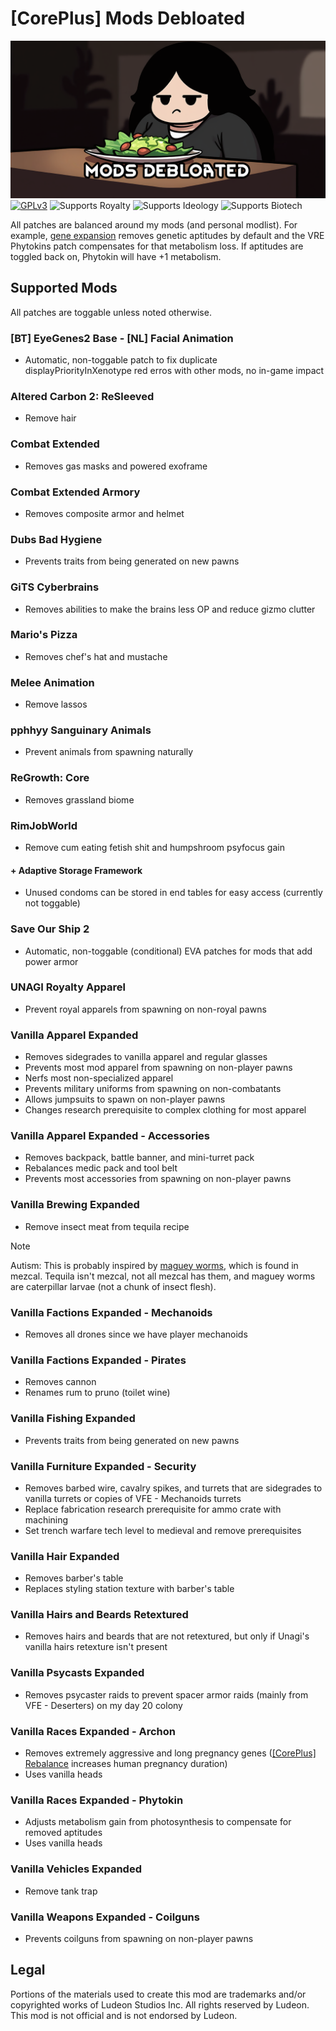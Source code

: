 <!--[![GPLv3][badge-license]](https://www.gnu.org/licenses/gpl-3.0) -->
[badge-license]: https://img.shields.io/badge/License-GPLv3-lightgray
<!--![Supports Royalty][badge-dlc-royalty] supports Royalty DLC-->
[badge-dlc-royalty]: https://img.shields.io/badge/DLC-Royalty-gold
<!--![Supports Ideology][badge-dlc-ideology] supports Ideology DLC-->
[badge-dlc-ideology]: https://img.shields.io/badge/DLC-Ideology-indianred
<!--![Supports Biotech][badge-dlc-biotech] supports Biotech DLC-->
[badge-dlc-biotech]: https://img.shields.io/badge/DLC-Biotech-mediumturquoise
<!--![Supports Anomaly][badge-dlc-anomaly] supports Anomaly DLC-->
[badge-dlc-anomaly]: https://img.shields.io/badge/DLC-Anomaly-darkseagreen

# [CorePlus] Mods Debloated
![](About/Preview.png)\
[![GPLv3][badge-license]](https://www.gnu.org/licenses/gpl-3.0) ![Supports Royalty][badge-dlc-royalty] ![Supports Ideology][badge-dlc-ideology] ![Supports Biotech][badge-dlc-biotech]

All patches are balanced around my mods (and personal modlist). For example, [gene expansion](https://github.com/RimCorePlus/Genes) removes genetic aptitudes by default and the VRE Phytokins patch compensates for that metabolism loss. If aptitudes are toggled back on, Phytokin will have +1 metabolism.

## Supported Mods
All patches are toggable unless noted otherwise.

### [BT] EyeGenes2 Base - [NL] Facial Animation
- Automatic, non-toggable patch to fix duplicate displayPriorityInXenotype red erros with other mods, no in-game impact

### Altered Carbon 2: ReSleeved
- Remove hair

### Combat Extended
- Removes gas masks and powered exoframe

### Combat Extended Armory
- Removes composite armor and helmet

### Dubs Bad Hygiene
- Prevents traits from being generated on new pawns

### GiTS Cyberbrains
- Removes abilities to make the brains less OP and reduce gizmo clutter

### Mario's Pizza
- Removes chef's hat and mustache

### Melee Animation
- Remove lassos

### pphhyy Sanguinary Animals
- Prevent animals from spawning naturally

### ReGrowth: Core
- Removes grassland biome

### RimJobWorld
- Remove cum eating fetish shit and humpshroom psyfocus gain

#### + Adaptive Storage Framework
- Unused condoms can be stored in end tables for easy access (currently not toggable)

### Save Our Ship 2
- Automatic, non-toggable (conditional) EVA patches for mods that add power armor

### UNAGI Royalty Apparel
- Prevent royal apparels from spawning on non-royal pawns

### Vanilla Apparel Expanded
- Removes sidegrades to vanilla apparel and regular glasses
- Prevents most mod apparel from spawning on non-player pawns
- Nerfs most non-specialized apparel 
- Prevents military uniforms from spawning on non-combatants
- Allows jumpsuits to spawn on non-player pawns
- Changes research prerequisite to complex clothing for most apparel

### Vanilla Apparel Expanded - Accessories
- Removes backpack, battle banner, and mini-turret pack
- Rebalances medic pack and tool belt
- Prevents most accessories from spawning on non-player pawns

### Vanilla Brewing Expanded
- Remove insect meat from tequila recipe

> [!NOTE]
> Autism: This is probably inspired by [maguey worms](https://en.wikipedia.org/wiki/Maguey_worm), which is found in mezcal. Tequila isn't mezcal, not all mezcal has them, and maguey worms are caterpillar larvae (not a chunk of insect flesh).

### Vanilla Factions Expanded - Mechanoids
- Removes all drones since we have player mechanoids

### Vanilla Factions Expanded - Pirates
- Removes cannon
- Renames rum to pruno (toilet wine)

### Vanilla Fishing Expanded
- Prevents traits from being generated on new pawns

### Vanilla Furniture Expanded - Security
- Removes barbed wire, cavalry spikes, and turrets that are sidegrades to vanilla turrets or copies of VFE - Mechanoids turrets
- Replace fabrication research prerequisite for ammo crate with machining
- Set trench warfare tech level to medieval and remove prerequisites

### Vanilla Hair Expanded
- Removes barber's table
- Replaces styling station texture with barber's table

### Vanilla Hairs and Beards Retextured
- Removes hairs and beards that are not retextured, but only if Unagi's vanilla hairs retexture isn't present

### Vanilla Psycasts Expanded
- Removes psycaster raids to prevent spacer armor raids (mainly from VFE - Deserters) on my day 20 colony

### Vanilla Races Expanded - Archon
- Removes extremely aggressive and long pregnancy genes ([\[CorePlus\] Rebalance](https://github.com/RimCorePlus/Rebalance) increases human pregnancy duration)
- Uses vanilla heads

### Vanilla Races Expanded - Phytokin
- Adjusts metabolism gain from photosynthesis to compensate for removed aptitudes
- Uses vanilla heads

### Vanilla Vehicles Expanded
- Remove tank trap

### Vanilla Weapons Expanded - Coilguns
- Prevents coilguns from spawning on non-player pawns

## Legal
Portions of the materials used to create this mod are trademarks and/or copyrighted works of Ludeon Studios Inc. All rights reserved by Ludeon. This mod is not official and is not endorsed by Ludeon.